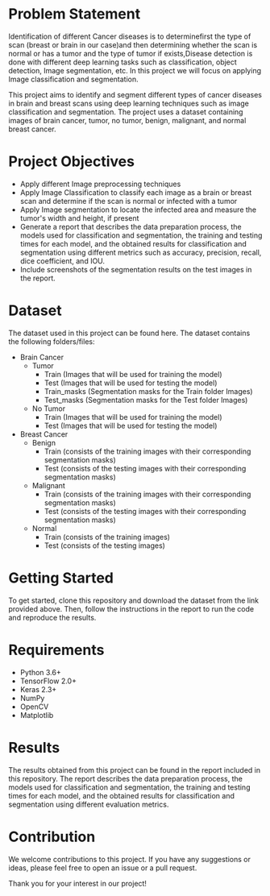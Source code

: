 # Problem Statement
Identification of different Cancer diseases is to determinefirst the type of scan (breast or brain in our case)and then determining whether the scan is normal or has a tumor and the type of tumor if exists,Disease detection is done with different deep learning tasks such as classification, object detection, Image segmentation, etc. In this project we will focus on applying Image classification and segmentation.

This project aims to identify and segment different types of cancer diseases in brain and breast scans using deep learning techniques such as image classification and segmentation. The project uses a dataset containing images of brain cancer, tumor, no tumor, benign, malignant, and normal breast cancer.

# Project Objectives
- Apply different Image preprocessing techniques
- Apply Image Classification to classify each image as a brain or breast scan and determine if the scan is normal or infected with a tumor
- Apply Image segmentation to locate the infected area and measure the tumor's width and height, if present
- Generate a report that describes the data preparation process, the models used for classification and segmentation, the training and testing times for each model, and the obtained results for classification and segmentation using different metrics such as accuracy, precision, recall, dice coefficient, and IOU.
- Include screenshots of the segmentation results on the test images in the report.
# Dataset
The dataset used in this project can be found here. The dataset contains the following folders/files:

- Brain Cancer
  - Tumor
    - Train (Images that will be used for training the model)
    - Test (Images that will be used for testing the model)
    - Train_masks (Segmentation masks for the Train folder Images)
    - Test_masks (Segmentation masks for the Test folder Images)
  - No Tumor
    - Train (Images that will be used for training the model)
    - Test (Images that will be used for testing the model)
- Breast Cancer
  - Benign
    - Train (consists of the training images with their corresponding segmentation masks)
    - Test (consists of the testing images with their corresponding segmentation masks)
  - Malignant
    - Train (consists of the training images with their corresponding segmentation masks)
    - Test (consists of the testing images with their corresponding segmentation masks)
  - Normal
    - Train (consists of the training images)
    - Test (consists of the testing images)
# Getting Started
To get started, clone this repository and download the dataset from the link provided above. Then, follow the instructions in the report to run the code and reproduce the results.

# Requirements
- Python 3.6+
- TensorFlow 2.0+
- Keras 2.3+
- NumPy
- OpenCV
- Matplotlib
# Results
The results obtained from this project can be found in the report included in this repository. The report describes the data preparation process, the models used for classification and segmentation, the training and testing times for each model, and the obtained results for classification and segmentation using different evaluation metrics.

# Contribution
We welcome contributions to this project. If you have any suggestions or ideas, please feel free to open an issue or a pull request.

Thank you for your interest in our project!
